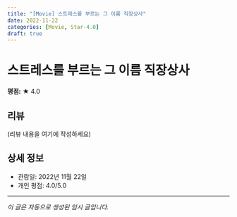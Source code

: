 ```yaml
---
title: "[Movie] 스트레스를 부르는 그 이름 직장상사"
date: 2022-11-22
categories: [Movie, Star-4.0]
draft: true
---
```


# 스트레스를 부르는 그 이름 직장상사

**평점:** ★ 4.0

## 리뷰

(리뷰 내용을 여기에 작성하세요)

## 상세 정보

- 관람일: 2022년 11월 22일
- 개인 평점: 4.0/5.0

---

*이 글은 자동으로 생성된 임시 글입니다.*
